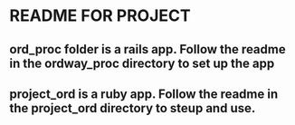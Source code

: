 # README FOR PROJECT


## ord_proc folder is a rails app. Follow the readme in the ordway_proc directory to set up the app


## project_ord is a ruby app. Follow the readme in the project_ord directory to steup and use.

